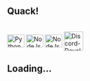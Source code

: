 ## Quack!


<div style="display: inline_block"><br>
  <img align="center" alt="Python" height="30" width="40" src="https://devicons.railway.app/i/python.svg">
  <img align="center" alt="NodeJs" height="30" width="40" src="https://devicons.railway.app/i/nodejs.svg">
  <img align="center" alt="NodeJs" height="30" width="40" src="https://devicons.railway.app/i/javascript.svg">
  <img align="center" alt="Discord-Developer" height="45" width="45" src="https://cdn.discordapp.com/badge-icons/6bdc42827a38498929a4920da12695d9.png">
</div>

## Loading...
